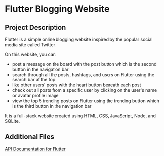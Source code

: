 # Flutter Blogging Website

## Project Description
Flutter is a simple online blogging website inspired by the popular social media site called Twitter.

 On this website, you can:
- post a message on the board with the post button which is the second button in the navigation bar
- search through all the posts, hashtags, and users on Flutter using the search bar at the top
- like other users' posts with the heart button beneath each post
- check out all posts from a specific user by clicking on the user's name or avatar profile image
- view the top 5 trending posts on Flutter using the trending button which is the third button in the navigation bar

It is a full-stack website created using HTML, CSS, JavaScript, Node, and SQLite.

## Additional Files
[API Documentation for Flutter](APIDOC.md)